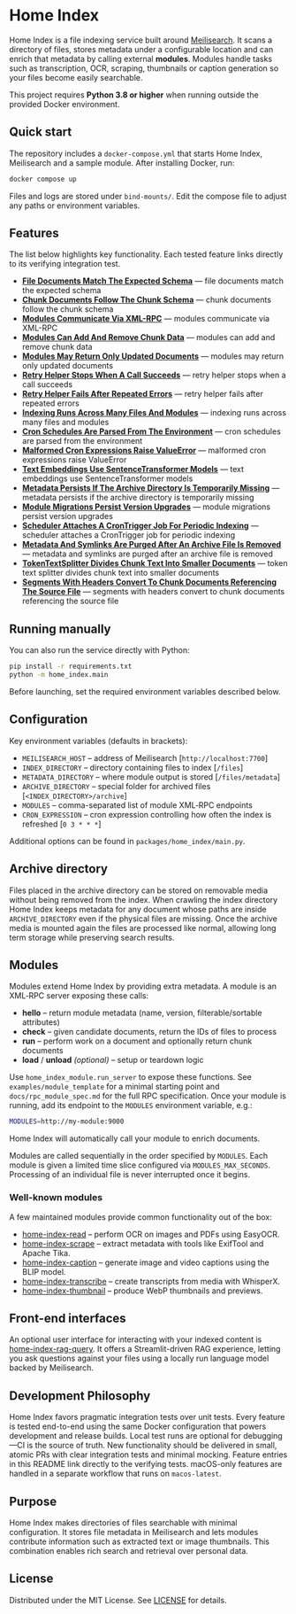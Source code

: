 # Home Index

Home Index is a file indexing service built around [Meilisearch](https://www.meilisearch.com/). It scans a directory of files, stores metadata under a configurable location and can enrich that metadata by calling external **modules**. Modules handle tasks such as transcription, OCR, scraping, thumbnails or caption generation so your files become easily searchable.

This project requires **Python 3.8 or higher** when running outside the provided Docker environment.

## Quick start

The repository includes a `docker-compose.yml` that starts Home Index, Meilisearch and a sample module. After installing Docker, run:

```bash
docker compose up
```

Files and logs are stored under `bind-mounts/`. Edit the compose file to adjust any paths or environment variables.

## Features

The list below highlights key functionality. Each tested feature links directly to its verifying integration test.

- [**File Documents Match The Expected Schema**](tests/test_meilisearch_schema.py#L9-L12) — file documents match the expected schema
- [**Chunk Documents Follow The Chunk Schema**](tests/test_meilisearch_file_chunk_schema.py#L7-L9) — chunk documents follow the chunk schema
- [**Modules Communicate Via XML-RPC**](tests/test_run_server_module.py#L31-L66) — modules communicate via XML-RPC
- [**Modules Can Add And Remove Chunk Data**](tests/test_chunk_integration.py#L140-L200) — modules can add and remove chunk data
- [**Modules May Return Only Updated Documents**](tests/test_chunk_integration.py#L203-L251) — modules may return only updated documents
- [**Retry Helper Stops When A Call Succeeds**](tests/test_retry.py#L10-L33) — retry helper stops when a call succeeds
- [**Retry Helper Fails After Repeated Errors**](tests/test_retry.py#L36-L54) — retry helper fails after repeated errors
- [**Indexing Runs Across Many Files And Modules**](tests/test_large_indexing.py#L103-L168) — indexing runs across many files and modules
- [**Cron Schedules Are Parsed From The Environment**](tests/test_schedule.py#L8-L29) — cron schedules are parsed from the environment
- [**Malformed Cron Expressions Raise ValueError**](tests/test_schedule.py#L32-L47) — malformed cron expressions raise ValueError
- [**Text Embeddings Use SentenceTransformer Models**](tests/test_embeddings.py#L19-L34) — text embeddings use SentenceTransformer models
- [**Metadata Persists If The Archive Directory Is Temporarily Missing**](tests/test_archive_support.py#L10-L48) — metadata persists if the archive directory is temporarily missing
- [**Module Migrations Persist Version Upgrades**](tests/test_module_migrations.py#L7-L28) — module migrations persist version upgrades
- [**Scheduler Attaches A CronTrigger Job For Periodic Indexing**](tests/test_schedule.py#L50-L100) — scheduler attaches a CronTrigger job for periodic indexing
- [**Metadata And Symlinks Are Purged After An Archive File Is Removed**](tests/test_archive_support.py#L51-L91) — metadata and symlinks are purged after an archive file is removed
- [**TokenTextSplitter Divides Chunk Text Into Smaller Documents**](tests/test_chunk_utils.py#L23-L64) — token text splitter divides chunk text into smaller documents
- [**Segments With Headers Convert To Chunk Documents Referencing The Source File**](tests/test_chunk_utils.py#L7-L20) — segments with headers convert to chunk documents referencing the source file

## Running manually

You can also run the service directly with Python:

```bash
pip install -r requirements.txt
python -m home_index.main
```

Before launching, set the required environment variables described below.

## Configuration

Key environment variables (defaults in brackets):

- `MEILISEARCH_HOST` – address of Meilisearch [`http://localhost:7700`]
- `INDEX_DIRECTORY` – directory containing files to index [`/files`]
- `METADATA_DIRECTORY` – where module output is stored [`/files/metadata`]
- `ARCHIVE_DIRECTORY` – special folder for archived files [`<INDEX_DIRECTORY>/archive`]
- `MODULES` – comma-separated list of module XML‑RPC endpoints
- `CRON_EXPRESSION` – cron expression controlling how often the index is refreshed [`0 3 * * *`]

Additional options can be found in `packages/home_index/main.py`.

## Archive directory

Files placed in the archive directory can be stored on removable media without
being removed from the index. When crawling the index directory Home Index keeps
metadata for any document whose paths are inside `ARCHIVE_DIRECTORY` even if the
physical files are missing. Once the archive media is mounted again the files
are processed like normal, allowing long term storage while preserving search
results.

## Modules

Modules extend Home Index by providing extra metadata. A module is an XML‑RPC server exposing these calls:

- **hello** – return module metadata (name, version, filterable/sortable attributes)
- **check** – given candidate documents, return the IDs of files to process
- **run** – perform work on a document and optionally return chunk documents
- **load** / **unload** *(optional)* – setup or teardown logic

Use `home_index_module.run_server` to expose these functions. See `examples/module_template` for a minimal starting point and `docs/rpc_module_spec.md` for the full RPC specification. Once your module is running, add its endpoint to the `MODULES` environment variable, e.g.:

```bash
MODULES=http://my-module:9000
```

Home Index will automatically call your module to enrich documents.

Modules are called sequentially in the order specified by `MODULES`. Each module is given a limited time slice configured via `MODULES_MAX_SECONDS`. Processing of an individual file is never interrupted once it begins.

### Well-known modules

A few maintained modules provide common functionality out of the box:

- [home-index-read](https://github.com/nashspence/home-index-read) – perform OCR on images and PDFs using EasyOCR.
- [home-index-scrape](https://github.com/nashspence/home-index-scrape) – extract metadata with tools like ExifTool and Apache Tika.
- [home-index-caption](https://github.com/nashspence/home-index-caption) – generate image and video captions using the BLIP model.
- [home-index-transcribe](https://github.com/nashspence/home-index-transcribe) – create transcripts from media with WhisperX.
- [home-index-thumbnail](https://github.com/nashspence/home-index-thumbnail) – produce WebP thumbnails and previews.

## Front-end interfaces

An optional user interface for interacting with your indexed content is
[home-index-rag-query](https://github.com/nashspence/home-index-rag-query). It
offers a Streamlit-driven RAG experience, letting you ask questions against
your files using a locally run language model backed by Meilisearch.

## Development Philosophy

Home Index favors pragmatic integration tests over unit tests. Every feature is
tested end-to-end using the same Docker configuration that powers development
and release builds. Local test runs are optional for debugging—CI is the source
of truth. New functionality should be delivered in small, atomic PRs with clear
integration tests and minimal mocking. Feature entries in this README link
directly to the verifying tests. macOS-only features are handled in a separate
workflow that runs on `macos-latest`.

## Purpose

Home Index makes directories of files searchable with minimal configuration. It stores file metadata in Meilisearch and lets modules contribute information such as extracted text or image thumbnails. This combination enables rich search and retrieval over personal data.

## License

Distributed under the MIT License. See [LICENSE](LICENSE) for details.
